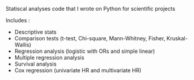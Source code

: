 Statiscal analyses code that I wrote on Python for scientific projects

Includes :
- Descriptive stats
- Comparison tests (t-test, Chi-square, Mann-Whitney, Fisher, Kruskal-Wallis)
- Regression analysis (logistic with ORs and simple linear)
- Multiple regression analysis
- Survival analysis
- Cox regression (univariate HR and multivariate HR)
